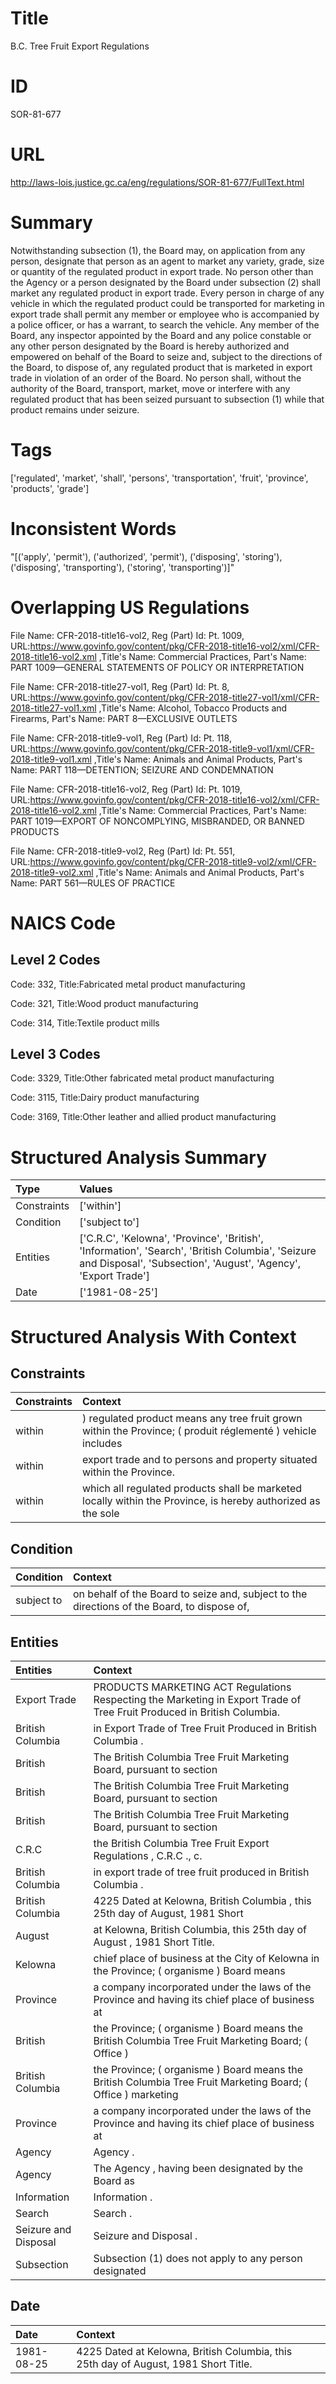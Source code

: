 # Title
B.C. Tree Fruit Export Regulations


# ID
SOR-81-677

# URL
http://laws-lois.justice.gc.ca/eng/regulations/SOR-81-677/FullText.html


# Summary
Notwithstanding subsection (1), the Board may, on application from any person, designate that person as an agent to market any variety, grade, size or quantity of the regulated product in export trade.
No person other than the Agency or a person designated by the Board under subsection (2) shall market any regulated product in export trade.
Every person in charge of any vehicle in which the regulated product could be transported for marketing in export trade shall permit any member or employee who is accompanied by a police officer, or has a warrant, to search the vehicle.
Any member of the Board, any inspector appointed by the Board and any police constable or any other person designated by the Board is hereby authorized and empowered on behalf of the Board to seize and, subject to the directions of the Board, to dispose of, any regulated product that is marketed in export trade in violation of an order of the Board.
No person shall, without the authority of the Board, transport, market, move or interfere with any regulated product that has been seized pursuant to subsection (1) while that product remains under seizure.


# Tags
['regulated', 'market', 'shall', 'persons', 'transportation', 'fruit', 'province', 'products', 'grade']


# Inconsistent Words
"[('apply', 'permit'), ('authorized', 'permit'), ('disposing', 'storing'), ('disposing', 'transporting'), ('storing', 'transporting')]"


# Overlapping US Regulations
File Name: CFR-2018-title16-vol2, Reg (Part) Id: Pt. 1009, URL:https://www.govinfo.gov/content/pkg/CFR-2018-title16-vol2/xml/CFR-2018-title16-vol2.xml
,Title's Name: Commercial Practices, Part's Name: PART 1009—GENERAL STATEMENTS OF POLICY OR INTERPRETATION

File Name: CFR-2018-title27-vol1, Reg (Part) Id: Pt. 8, URL:https://www.govinfo.gov/content/pkg/CFR-2018-title27-vol1/xml/CFR-2018-title27-vol1.xml
,Title's Name: Alcohol, Tobacco Products and Firearms, Part's Name: PART 8—EXCLUSIVE OUTLETS

File Name: CFR-2018-title9-vol1, Reg (Part) Id: Pt. 118, URL:https://www.govinfo.gov/content/pkg/CFR-2018-title9-vol1/xml/CFR-2018-title9-vol1.xml
,Title's Name: Animals and Animal Products, Part's Name: PART 118—DETENTION; SEIZURE AND CONDEMNATION

File Name: CFR-2018-title16-vol2, Reg (Part) Id: Pt. 1019, URL:https://www.govinfo.gov/content/pkg/CFR-2018-title16-vol2/xml/CFR-2018-title16-vol2.xml
,Title's Name: Commercial Practices, Part's Name: PART 1019—EXPORT OF NONCOMPLYING, MISBRANDED, OR BANNED PRODUCTS

File Name: CFR-2018-title9-vol2, Reg (Part) Id: Pt. 551, URL:https://www.govinfo.gov/content/pkg/CFR-2018-title9-vol2/xml/CFR-2018-title9-vol2.xml
,Title's Name: Animals and Animal Products, Part's Name: PART 561—RULES OF PRACTICE




# NAICS Code
## Level 2 Codes
Code: 332, Title:Fabricated metal product manufacturing

Code: 321, Title:Wood product manufacturing

Code: 314, Title:Textile product mills




## Level 3 Codes
Code: 3329, Title:Other fabricated metal product manufacturing

Code: 3115, Title:Dairy product manufacturing

Code: 3169, Title:Other leather and allied product manufacturing







# Structured Analysis Summary
| Type        | Values                                                                                                                                                             |
|:------------|:-------------------------------------------------------------------------------------------------------------------------------------------------------------------|
| Constraints | ['within']                                                                                                                                                         |
| Condition   | ['subject to']                                                                                                                                                     |
| Entities    | ['C.R.C', 'Kelowna', 'Province', 'British', 'Information', 'Search', 'British Columbia', 'Seizure and Disposal', 'Subsection', 'August', 'Agency', 'Export Trade'] |
| Date        | ['1981-08-25']                                                                                                                                                     |


# Structured Analysis With Context
 


## Constraints
| Constraints   | Context                                                                                                      |
|:--------------|:-------------------------------------------------------------------------------------------------------------|
| within        | ) regulated product means any tree fruit grown within the Province; ( produit réglementé ) vehicle includes  |
| within        | export trade and to persons and property situated within  the Province.                                      |
| within        | which all regulated products shall be marketed locally within the Province, is hereby authorized as the sole |


## Condition
| Condition   | Context                                                                                     |
|:------------|:--------------------------------------------------------------------------------------------|
| subject to  | on behalf of the Board to seize and, subject to the directions of the Board, to dispose of, |


## Entities
| Entities             | Context                                                                                                                  |
|:---------------------|:-------------------------------------------------------------------------------------------------------------------------|
| Export Trade         | PRODUCTS MARKETING ACT Regulations Respecting the Marketing in Export Trade  of Tree Fruit Produced in British Columbia. |
| British Columbia     | in Export Trade of Tree Fruit Produced in British Columbia .                                                             |
| British              | The  British Columbia Tree Fruit Marketing Board, pursuant to section                                                    |
| British              | The  British Columbia Tree Fruit Marketing Board, pursuant to section                                                    |
| British              | The  British Columbia Tree Fruit Marketing Board, pursuant to section                                                    |
| C.R.C                | the British Columbia Tree Fruit Export Regulations , C.R.C ., c.                                                         |
| British Columbia     | in export trade of tree fruit produced in British Columbia  .                                                            |
| British Columbia     | 4225 Dated at Kelowna,  British Columbia , this 25th day of August, 1981 Short                                           |
| August               | at Kelowna, British Columbia, this 25th day of August , 1981 Short Title.                                                |
| Kelowna              | chief place of business at the City of Kelowna in the Province; ( organisme ) Board means                                |
| Province             | a company incorporated under the laws of the Province and having its chief place of business at                          |
| British              | the Province; ( organisme ) Board means the British Columbia Tree Fruit Marketing Board; ( Office )                      |
| British Columbia     | the Province; ( organisme ) Board means the British Columbia Tree Fruit Marketing Board; ( Office ) marketing            |
| Province             | a company incorporated under the laws of the Province and having its chief place of business at                          |
| Agency               | Agency .                                                                                                                 |
| Agency               | The  Agency , having been designated by the Board as                                                                     |
| Information          | Information .                                                                                                            |
| Search               | Search .                                                                                                                 |
| Seizure and Disposal | Seizure and Disposal .                                                                                                   |
| Subsection           | Subsection (1) does not apply to any person designated                                                                   |


## Date
| Date       | Context                                                                             |
|:-----------|:------------------------------------------------------------------------------------|
| 1981-08-25 | 4225 Dated at Kelowna, British Columbia, this 25th day of August, 1981 Short Title. |


